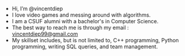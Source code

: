 - Hi, I’m @vincentdiep
- I love video games and messing around with algorithms.
- I am a CSUF alumni with a bachelor's in Computer Science.
- The best way to reach me is through my email : vincentdiep99@gmail.com
- My skillset includes, but is not limited to, C++ programming, Python programming, writing SQL queries, and team management.

<!---
vincentdiep/vincentdiep is a ✨ special ✨ repository because its `README.md` (this file) appears on your GitHub profile.
You can click the Preview link to take a look at your changes.
--->
